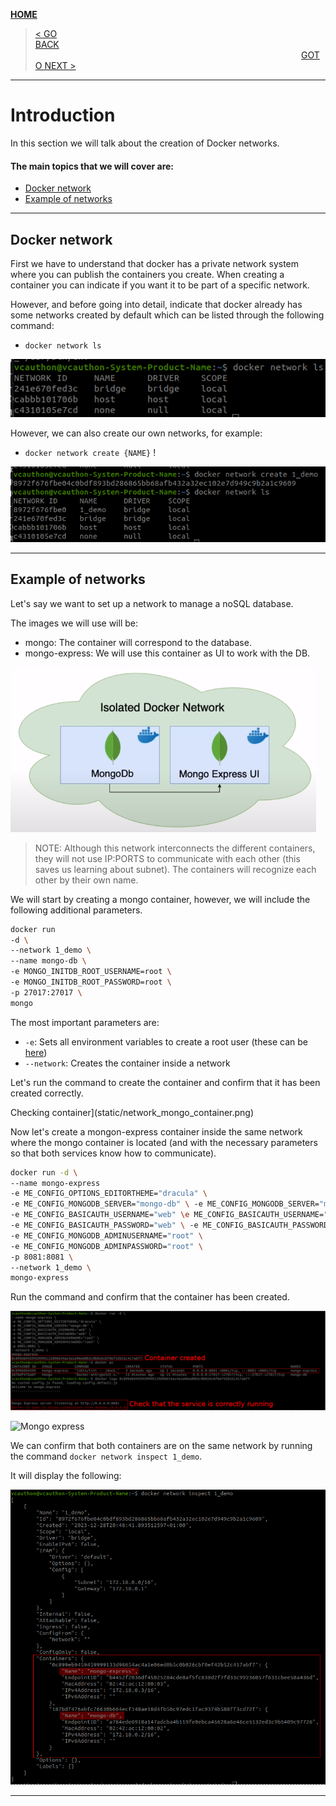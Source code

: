 [__HOME__](../../README.md)

> [< GO BACK](./5-debugging.md)&nbsp;&nbsp;&nbsp;&nbsp;&nbsp;&nbsp;&nbsp;&nbsp;&nbsp;&nbsp;&nbsp;&nbsp;&nbsp;&nbsp;&nbsp;&nbsp;&nbsp;&nbsp;&nbsp;&nbsp;&nbsp;&nbsp;&nbsp;&nbsp;&nbsp;&nbsp;&nbsp;&nbsp;&nbsp;&nbsp;&nbsp;&nbsp;&nbsp;&nbsp;&nbsp;&nbsp;&nbsp;&nbsp;&nbsp;&nbsp;&nbsp;&nbsp;&nbsp;&nbsp;&nbsp;&nbsp;&nbsp;&nbsp;&nbsp;&nbsp;&nbsp;&nbsp;&nbsp;&nbsp;&nbsp;&nbsp;&nbsp;&nbsp;&nbsp;&nbsp;&nbsp;&nbsp;&nbsp;&nbsp;&nbsp;&nbsp;&nbsp;&nbsp;&nbsp;&nbsp;&nbsp;&nbsp;&nbsp;&nbsp;&nbsp;&nbsp;&nbsp;&nbsp;&nbsp;&nbsp;&nbsp;&nbsp;&nbsp;&nbsp;&nbsp;&nbsp;&nbsp;&nbsp;&nbsp;&nbsp;&nbsp;&nbsp;&nbsp;&nbsp;&nbsp;&nbsp;&nbsp;&nbsp;&nbsp;&nbsp;&nbsp;&nbsp;&nbsp;&nbsp;&nbsp;&nbsp;&nbsp;&nbsp;&nbsp;&nbsp;&nbsp;&nbsp;&nbsp;&nbsp;&nbsp;&nbsp;&nbsp;&nbsp;&nbsp;&nbsp;&nbsp;&nbsp;&nbsp;&nbsp;&nbsp;&nbsp;&nbsp;&nbsp;&nbsp;&nbsp;&nbsp;&nbsp;&nbsp;&nbsp;&nbsp;&nbsp;&nbsp;&nbsp;&nbsp;&nbsp;&nbsp;&nbsp;&nbsp;&nbsp;&nbsp;&nbsp;&nbsp;&nbsp;&nbsp;&nbsp;&nbsp;&nbsp;&nbsp;&nbsp;&nbsp;&nbsp;&nbsp;&nbsp;&nbsp;&nbsp;&nbsp;&nbsp;&nbsp;&nbsp;&nbsp;&nbsp;&nbsp;&nbsp;&nbsp;&nbsp;&nbsp;&nbsp;&nbsp;&nbsp;&nbsp;&nbsp;&nbsp;&nbsp;&nbsp;&nbsp;&nbsp;&nbsp;&nbsp;&nbsp;&nbsp;&nbsp;&nbsp;&nbsp;&nbsp;&nbsp;&nbsp;&nbsp;&nbsp;&nbsp;&nbsp;&nbsp;&nbsp;&nbsp;&nbsp;&nbsp;&nbsp;&nbsp;&nbsp;&nbsp;&nbsp;&nbsp;&nbsp;&nbsp;&nbsp;&nbsp;&nbsp;&nbsp;&nbsp;&nbsp;&nbsp;&nbsp;[GOTO NEXT >](./7-docker-compose.md)
---
# Introduction

In this section we will talk about the creation of Docker networks.

#### The main topics that we will cover are:
- [Docker network](#docker-network)
- [Example of networks](#example-of-networks)

---

## Docker network

First we have to understand that docker has a private network system where you can publish the containers you create. When creating a container you can indicate if you want it to be part of a specific network.

However, and before going into detail, indicate that docker already has some networks created by default which can be listed through the following command:
- `docker network ls`

![List networks](static/network_ls.png)

However, we can also create our own networks, for example:
- `docker network create {NAME}` !

![Network created](static/network_create.png)

---

## Example of networks

Let's say we want to set up a network to manage a noSQL database.

The images we will use will be:
- mongo: The container will correspond to the database.
- mongo-express: We will use this container as UI to work with the DB.

![Infrastructure scheme](static/infrastructure_scheme.png)

> NOTE: Although this network interconnects the different containers, they will not use IP:PORTS to communicate with each other (this saves us learning about subnet). The containers will recognize each other by their own name.

We will start by creating a mongo container, however, we will include the following additional parameters.

```bash
docker run
-d \
--network 1_demo \
--name mongo-db \
-e MONGO_INITDB_ROOT_USERNAME=root \
-e MONGO_INITDB_ROOT_PASSWORD=root \
-p 27017:27017 \
mongo
```


The most important parameters are:
- `-e`: Sets all environment variables to create a root user (these can be [here](https://hub.docker.com/_/mongo))
- `--network`: Creates the container inside a network

Let's run the command to create the container and confirm that it has been created correctly.

Checking container](static/network_mongo_container.png)

Now let's create a mongon-express container inside the same network where the mongo container is located (and with the necessary parameters so that both services know how to communicate).

```bash
docker run -d \
--name mongo-express
-e ME_CONFIG_OPTIONS_EDITORTHEME="dracula" \
-e ME_CONFIG_MONGODB_SERVER="mongo-db" \ -e ME_CONFIG_MONGODB_SERVER="mongo-db" \
-e ME_CONFIG_BASICAUTH_USERNAME="web" \e ME_CONFIG_BASICAUTH_USERNAME="web" \
-e ME_CONFIG_BASICAUTH_PASSWORD="web" \ -e ME_CONFIG_BASICAUTH_PASSWORD="web" \ \
-e ME_CONFIG_MONGODB_ADMINUSERNAME="root" \
-e ME_CONFIG_MONGODB_ADMINPASSWORD="root" \
-p 8081:8081 \
--network 1_demo \
mongo-express
```

Run the command and confirm that the container has been created.

![Checking container 2](static/network_mongo_express_container.png)

![Mongo express](static/mongo_express_web.png)

We can confirm that both containers are on the same network by running the command `docker network inspect 1_demo`.

It will display the following:

![Network list](static/network_1_demo_list.png)

---
